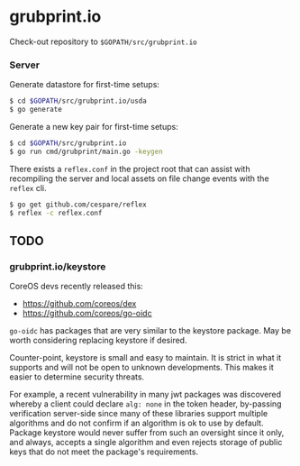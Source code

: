 # grubprint.io

Check-out repository to `$GOPATH/src/grubprint.io`

### Server

Generate datastore for first-time setups:

```bash
$ cd $GOPATH/src/grubprint.io/usda
$ go generate
```

Generate a new key pair for first-time setups:

```bash
$ cd $GOPATH/src/grubprint.io
$ go run cmd/grubprint/main.go -keygen
```

There exists a `reflex.conf` in the project root that can assist with recompiling the server and
local assets on file change events with the `reflex` cli.

```bash
$ go get github.com/cespare/reflex
$ reflex -c reflex.conf
```

## TODO

### grubprint.io/keystore

CoreOS devs recently released this:

* https://github.com/coreos/dex
* https://github.com/coreos/go-oidc

`go-oidc` has packages that are very similar to the keystore package. May be worth
considering replacing keystore if desired.

Counter-point, keystore is small and easy to maintain. It is strict in what it supports
and will not be open to unknown developments. This makes it easier to determine security
threats.

For example, a recent vulnerability in many jwt packages was discovered whereby
a client could declare `alg: none` in the token header, by-passing verification server-side
since many of these libraries support multiple algorithms and do not confirm if an algorithm
is ok to use by default. Package keystore would never suffer from such an oversight since
it only, and always, accepts a single algorithm and even rejects storage of public keys that
do not meet the package's requirements.
